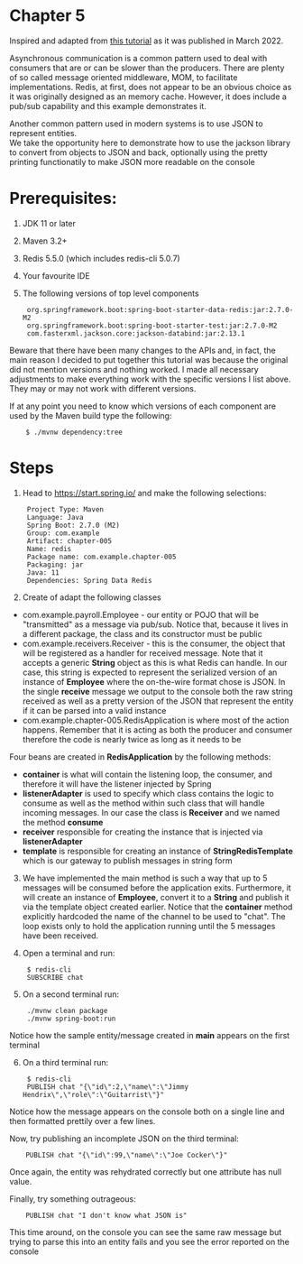 # Chapter 5

Inspired and adapted from [this tutorial](https://spring.io/guides/gs/messaging-redis/) as it was published in March 2022.

Asynchronous communication is a common pattern used to deal with consumers that are
or can be slower than the producers.  There are plenty of so called message oriented
middleware, MOM, to facilitate implementations.  Redis, at first, does not appear to 
be an obvious choice as it was originally designed as an memory cache. However, it 
does include a pub/sub capability and this example demonstrates it.

Another common pattern used in modern systems is to use JSON to represent entities.  
We take the opportunity here to demonstrate how to use the jackson library to convert 
from objects to JSON and back, optionally using the pretty printing functionatily to 
make JSON more readable on the console

# Prerequisites:
1. JDK 11 or later
2. Maven 3.2+
3. Redis 5.5.0 (which includes redis-cli 5.0.7)
4. Your favourite IDE
5. The following versions of top level components

        org.springframework.boot:spring-boot-starter-data-redis:jar:2.7.0-M2
        org.springframework.boot:spring-boot-starter-test:jar:2.7.0-M2
        com.fasterxml.jackson.core:jackson-databind:jar:2.13.1

Beware that there have been many changes to the APIs and, in fact, the main reason I decided to put together this 
tutorial was because the original did not mention versions and nothing worked.  I made all necessary adjustments 
to make everything work with the specific versions I list above.  They may or may not work with different versions.

If at any point you need to know which versions of each component are used by the Maven build type the following:

        $ ./mvnw dependency:tree


# Steps
1. Head to https://start.spring.io/ and make the following selections:

        Project Type: Maven
        Language: Java
        Spring Boot: 2.7.0 (M2)
        Group: com.example
        Artifact: chapter-005
        Name: redis
        Package name: com.example.chapter-005
        Packaging: jar
        Java: 11
        Dependencies: Spring Data Redis

2. Create of adapt the following classes

+ com.example.payroll.Employee - our entity or POJO that will be "transmitted" as a message via pub/sub. Notice that, because it lives in a different package, the class and its constructor must be public
+ com.example.receivers.Receiver - this is the consumer, the object that will be registered as a handler for received message.  Note that it accepts a generic __String__ object as this is what Redis can handle.  In our case, this string is expected to represent the serialized version of an instance of __Employee__ where the on-the-wire format chose is JSON.  In the single __receive__ message we output to the console both the raw string received as well as a pretty version of the JSON that represent the entity if it can be parsed into a valid instance
+ com.example.chapter-005.RedisApplication is where most of the action happens. Remember that it is acting as both the producer and consumer therefore the code is nearly twice as long as it needs to be

Four beans are created in __RedisApplication__ by the following methods:

+ __container__ is what will contain the listening loop, the consumer, and therefore it will have the listener injected by Spring
+ __listenerAdapter__ is used to specify which class contains the logic to consume as well as the method within such class that will handle incoming messages. In our case the class is __Receiver__ and we named the method __consume__
+ __receiver__ responsible for creating the instance that is injected via __listenerAdapter__
+ __template__ is responsible for creating an instance of __StringRedisTemplate__ which is our gateway to publish messages in string form

3. We have implemented the main method is such a way that up to 5 messages will be consumed before the application exits.  Furthermore, it will create an instance of __Employee__, convert it to a __String__ and publish it via the template object created earlier.  Notice that the __container__ method explicitly hardcoded the name of the channel to be used to "chat".  The loop exists only to hold the application running until the 5 messages have been received.

4. Open a terminal and run:

        $ redis-cli
        SUBSCRIBE chat

5. On a second terminal run:

        ./mvnw clean package
        ./mvnw spring-boot:run

Notice how the sample entity/message created in __main__ appears on the first terminal

6. On a third terminal run:

        $ redis-cli
        PUBLISH chat "{\"id\":2,\"name\":\"Jimmy Hendrix\",\"role\":\"Guitarrist\"}"

Notice how the message appears on the console both on a single line and then formatted prettily over a few lines.

Now, try publishing an incomplete JSON on the third terminal:

        PUBLISH chat "{\"id\":99,\"name\":\"Joe Cocker\"}"

Once again, the entity was rehydrated correctly but one attribute has null value.

Finally, try something outrageous:

        PUBLISH chat "I don't know what JSON is"

This time around, on the console you can see the same raw message but trying to parse this into an entity fails and you see the error reported on the console
        